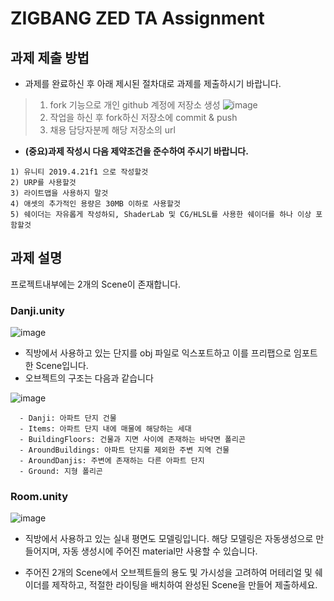 # ZIGBANG ZED TA Assignment

## 과제 제출 방법
- 과제를 완료하신 후 아래 제시된 절차대로 과제를 제출하시기 바랍니다.
>1) fork 기능으로 개인 github 계정에 저장소 생성
>![image](https://user-images.githubusercontent.com/52955606/123530093-b8479380-d731-11eb-9f65-a1da28a683e4.png)
>2) 작업을 하신 후 fork하신 저장소에 commit & push
>3) 채용 담당자분께 해당 저장소의 url

- **(중요)과제 작성시 다음 제약조건을 준수하여 주시기 바랍니다.**
```
1) 유니티 2019.4.21f1 으로 작성할것
2) URP를 사용할것 
3) 라이트맵을 사용하지 말것
4) 애셋의 추가적인 용량은 30MB 이하로 사용할것
5) 쉐이더는 자유롭게 작성하되, ShaderLab 및 CG/HLSL를 사용한 쉐이더를 하나 이상 포함할것
```

## 과제 설명
프로젝트내부에는 2개의 Scene이 존재합니다.
### Danji.unity
![image](https://user-images.githubusercontent.com/52955606/122860977-a5137d00-d359-11eb-87b8-5cc82b3ff6f4.png)
- 직방에서 사용하고 있는 단지를 obj 파일로 익스포트하고 이를 프리팹으로 임포트한 Scene입니다.
- 오브젝트의 구조는 다음과 같습니다
 
![image](https://user-images.githubusercontent.com/52955606/122861078-cf653a80-d359-11eb-9fef-9e59731129a7.png)
```
  - Danji: 아파트 단지 건물
  - Items: 아파트 단지 내에 매물에 해당하는 세대
  - BuildingFloors: 건물과 지면 사이에 존재하는 바닥면 폴리곤
  - AroundBuildings: 아파트 단지를 제외한 주변 지역 건물 
  - AroundDanjis: 주변에 존재하는 다른 아파트 단지
  - Ground: 지형 폴리곤
```
### Room.unity
![image](https://user-images.githubusercontent.com/52955606/122860915-83b29100-d359-11eb-9f92-8e96eabb4adf.png)
- 직방에서 사용하고 있는 실내 평면도 모델링입니다. 해당 모델링은 자동생성으로 만들어지며, 자동 생성시에 주어진 material만 사용할 수 있습니다.

- 주어진 2개의 Scene에서 오브젝트들의 용도 및 가시성을 고려하여 머테리얼 및 쉐이더를 제작하고, 적절한 라이팅을 배치하여 완성된 Scene을 만들어 제출하세요.
